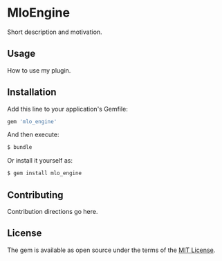 # MloEngine
Short description and motivation.

## Usage
How to use my plugin.

## Installation
Add this line to your application's Gemfile:

```ruby
gem 'mlo_engine'
```

And then execute:
```bash
$ bundle
```

Or install it yourself as:
```bash
$ gem install mlo_engine
```

## Contributing
Contribution directions go here.

## License
The gem is available as open source under the terms of the [MIT License](https://opensource.org/licenses/MIT).
